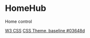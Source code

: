# HomeHub
Home control

[W3 CSS](https://www.w3schools.com/w3css/default.asp)
[CSS Theme, baseline #03648d](https://www.w3schools.com/w3css/w3css_color_generator.asp)
